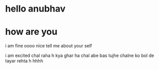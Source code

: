# hello anubhav
# how are you
i am fine
oooo nice tell me about your self

i am excited
chal raha h kya ghar 
ha chal
abe bas tujhe chalne ko bol de tayar rehta h 
hhhh